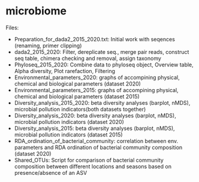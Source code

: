 # microbiome

Files:
- Preparation_for_dada2_2015_2020.txt: Initial work with seqences (renaming, primer clipping)
- dada2_2015_2020: Filter, dereplicate seq., merge pair reads, construct seq table, chimera checking and removal, assign taxonomy
- Phyloseq_2015_2020: Combine data to phyloseq object, Overview table, Alpha diversity, Plot rarefaction, Filtering
- Environmental_parameters_2020: graphs of accompining physical, chemical and biological parameters (dataset 2020)
- Environmental_parameters_2015: graphs of accompining physical, chemical and biological parameters (dataset 2015)
- Diversity_analysis_2015_2020: beta diversity analyses (barplot, nMDS), microbial pollution indicators(both datasets together)
- Diversity_analysis_2020: beta diversity analyses (barplot, nMDS), microbial pollution indicators (dataset 2020)
- Diversity_analysis_2015: beta diversity analyses (barplot, nMDS), microbial pollution indicators (dataset 2015)
- RDA_ordination_of_bacterial_community: correlation between env. parameters and RDA ordination of bacterial community composition (dataset 2020)
- Shared_OTUs: Script for comparison of bacterial community composition between different locations and seasons based on presence/absence of an ASV
